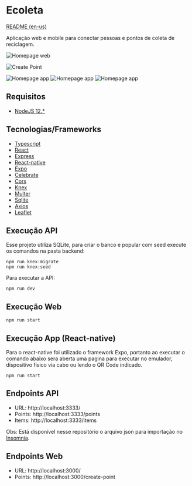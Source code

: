 # Ecoleta
[README (en-us)](README-en-us.md)

Aplicação web e mobile para conectar pessoas e pontos de coleta de reciclagem.

![Homepage web](.github/homepage.png)

![Create Point](.github/create-point2.png)

![Homepage app](.github/homepage-app.png)
![Homepage app](.github/map-app.png)
![Homepage app](.github/detail-app.png)


## Requisitos

- [NodeJS 12.*](https://nodejs.org/en/download/)

## Tecnologias/Frameworks

- [Typescript](https://www.typescriptlang.org/)
- [React](https://github.com/facebook/react)
- [Express](https://expressjs.com/)
- [React-native](https://reactnative.dev/)
- [Expo](https://expo.io/)
- [Celebrate](https://github.com/arb/celebrate/)
- [Cors](https://github.com/expressjs/cors/)
- [Knex](http://knexjs.org/)
- [Multer](https://github.com/expressjs/multer)
- [Sqlite](https://www.sqlite.org/index.html)
- [Axios](https://github.com/axios/axios)
- [Leaflet](https://leafletjs.com/)

<!-- ## Padrões de projeto

- *Clean Architecture* -->

## Execução API

Esse projeto utiliza SQLite, para criar o banco e popular com seed execute os comandos na pasta backend:
```
npm run knex:migrate
npm run knex:seed
```
Para executar a API:

```shell script
npm run dev
```
## Execução Web

```
npm run start
```
## Execução App (React-native)
Para o react-native foi utilizado o framework Expo, portanto ao executar o comando abaixo sera aberta uma pagina para executar no emulador, dispositivo fisico via cabo ou lendo o QR Code indicado.
```
npm run start
```
## Endpoints API

- URL: http://localhost:3333/
- Points: http://localhost:3333/points
- Items: http://localhost:3333/items

Obs: Está disponível nesse repositório o arquivo json para importação no [Insomnia](https://insomnia.rest/download/).

## Endpoints Web

- URL: http://localhost:3000/
- Points: http://localhost:3000/create-point
